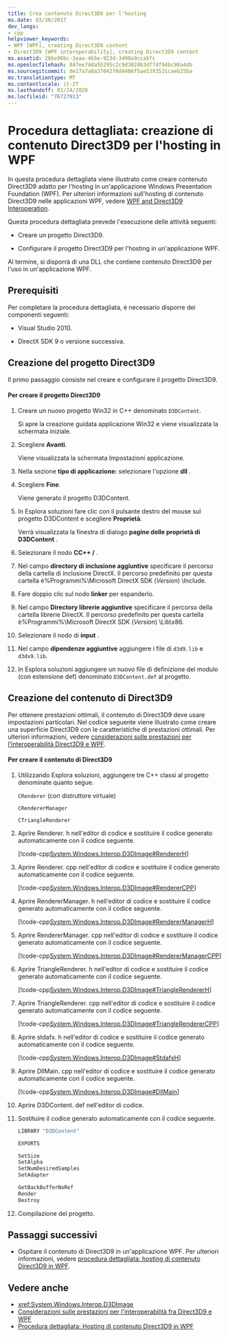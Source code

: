 ```yaml
---
title: Crea contenuto Direct3D9 per l'hosting
ms.date: 03/30/2017
dev_langs:
- cpp
helpviewer_keywords:
- WPF [WPF], creating Direct3D9 content
- Direct3D9 [WPF interoperability], creating Direct3D9 content
ms.assetid: 286e98bc-1eaa-4b5e-923d-3490a9cca5fc
ms.openlocfilehash: 847ee74da5b295c2c9d3824b3df74f94bc98a4db
ms.sourcegitcommit: de17a7a0a37042f0d4406f5ae5393531caeb25ba
ms.translationtype: MT
ms.contentlocale: it-IT
ms.lasthandoff: 01/24/2020
ms.locfileid: "76727913"
---
```

# <a name="walkthrough-creating-direct3d9-content-for-hosting-in-wpf"></a>Procedura dettagliata: creazione di contenuto Direct3D9 per l'hosting in WPF
In questa procedura dettagliata viene illustrato come creare contenuto Direct3D9 adatto per l'hosting in un'applicazione Windows Presentation Foundation (WPF). Per ulteriori informazioni sull'hosting di contenuto Direct3D9 nelle applicazioni WPF, vedere [WPF and Direct3D9 Interoperation](wpf-and-direct3d9-interoperation.md).

 Questa procedura dettagliata prevede l'esecuzione delle attività seguenti:

- Creare un progetto Direct3D9.

- Configurare il progetto Direct3D9 per l'hosting in un'applicazione WPF.

 Al termine, si disporrà di una DLL che contiene contenuto Direct3D9 per l'uso in un'applicazione WPF.

## <a name="prerequisites"></a>Prerequisiti
 Per completare la procedura dettagliata, è necessario disporre dei componenti seguenti:

- Visual Studio 2010.

- DirectX SDK 9 o versione successiva.

## <a name="creating-the-direct3d9-project"></a>Creazione del progetto Direct3D9
 Il primo passaggio consiste nel creare e configurare il progetto Direct3D9.

#### <a name="to-create-the-direct3d9-project"></a>Per creare il progetto Direct3D9

1. Creare un nuovo progetto Win32 in C++ denominato `D3DContent`.

     Si apre la creazione guidata applicazione Win32 e viene visualizzata la schermata iniziale.

2. Scegliere **Avanti**.

     Viene visualizzata la schermata Impostazioni applicazione.

3. Nella sezione **tipo di applicazione:** selezionare l'opzione **dll** .

4. Scegliere **Fine**.

     Viene generato il progetto D3DContent.

5. In Esplora soluzioni fare clic con il pulsante destro del mouse sul progetto D3DContent e scegliere **Proprietà**.

     Verrà visualizzata la finestra di dialogo **pagine delle proprietà di D3DContent** .

6. Selezionare il nodo **CC++ /** .

7. Nel campo **directory di inclusione aggiuntive** specificare il percorso della cartella di inclusione DirectX. Il percorso predefinito per questa cartella è%Programmi%\Microsoft DirectX SDK (*Version*) \Include.

8. Fare doppio clic sul nodo **linker** per espanderlo.

9. Nel campo **Directory librerie aggiuntive** specificare il percorso della cartella librerie DirectX. Il percorso predefinito per questa cartella è%Programmi%\Microsoft DirectX SDK (*Version*) \Lib\x86.

10. Selezionare il nodo di **input** .

11. Nel campo **dipendenze aggiuntive** aggiungere i file di `d3d9.lib` e `d3dx9.lib`.

12. In Esplora soluzioni aggiungere un nuovo file di definizione del modulo (con estensione def) denominato `D3DContent.def` al progetto.

## <a name="creating-the-direct3d9-content"></a>Creazione del contenuto di Direct3D9
 Per ottenere prestazioni ottimali, il contenuto di Direct3D9 deve usare impostazioni particolari. Nel codice seguente viene illustrato come creare una superficie Direct3D9 con le caratteristiche di prestazioni ottimali. Per ulteriori informazioni, vedere [considerazioni sulle prestazioni per l'interoperabilità Direct3D9 e WPF](performance-considerations-for-direct3d9-and-wpf-interoperability.md).

#### <a name="to-create-the-direct3d9-content"></a>Per creare il contenuto di Direct3D9

1. Utilizzando Esplora soluzioni, aggiungere tre C++ classi al progetto denominate quanto segue.

     `CRenderer` (con distruttore virtuale)

     `CRendererManager`

     `CTriangleRenderer`

2. Aprire Renderer. h nell'editor di codice e sostituire il codice generato automaticamente con il codice seguente.

     [!code-cpp[System.Windows.Interop.D3DImage#RendererH](~/samples/snippets/cpp/VS_Snippets_Wpf/System.Windows.Interop.D3DImage/cpp/renderer.h#rendererh)]

3. Aprire Renderer. cpp nell'editor di codice e sostituire il codice generato automaticamente con il codice seguente.

     [!code-cpp[System.Windows.Interop.D3DImage#RendererCPP](~/samples/snippets/cpp/VS_Snippets_Wpf/System.Windows.Interop.D3DImage/cpp/renderer.cpp#renderercpp)]

4. Aprire RendererManager. h nell'editor di codice e sostituire il codice generato automaticamente con il codice seguente.

     [!code-cpp[System.Windows.Interop.D3DImage#RendererManagerH](~/samples/snippets/cpp/VS_Snippets_Wpf/System.Windows.Interop.D3DImage/cpp/renderermanager.h#renderermanagerh)]

5. Aprire RendererManager. cpp nell'editor di codice e sostituire il codice generato automaticamente con il codice seguente.

     [!code-cpp[System.Windows.Interop.D3DImage#RendererManagerCPP](~/samples/snippets/cpp/VS_Snippets_Wpf/System.Windows.Interop.D3DImage/cpp/renderermanager.cpp#renderermanagercpp)]

6. Aprire TriangleRenderer. h nell'editor di codice e sostituire il codice generato automaticamente con il codice seguente.

     [!code-cpp[System.Windows.Interop.D3DImage#TriangleRendererH](~/samples/snippets/cpp/VS_Snippets_Wpf/System.Windows.Interop.D3DImage/cpp/trianglerenderer.h#trianglerendererh)]

7. Aprire TriangleRenderer. cpp nell'editor di codice e sostituire il codice generato automaticamente con il codice seguente.

     [!code-cpp[System.Windows.Interop.D3DImage#TriangleRendererCPP](~/samples/snippets/cpp/VS_Snippets_Wpf/System.Windows.Interop.D3DImage/cpp/trianglerenderer.cpp#trianglerenderercpp)]

8. Aprire stdafx. h nell'editor di codice e sostituire il codice generato automaticamente con il codice seguente.

     [!code-cpp[System.Windows.Interop.D3DImage#StdafxH](~/samples/snippets/cpp/VS_Snippets_Wpf/System.Windows.Interop.D3DImage/cpp/stdafx.h#stdafxh)]

9. Aprire DllMain. cpp nell'editor di codice e sostituire il codice generato automaticamente con il codice seguente.

     [!code-cpp[System.Windows.Interop.D3DImage#DllMain](~/samples/snippets/cpp/VS_Snippets_Wpf/System.Windows.Interop.D3DImage/cpp/dllmain.cpp#dllmain)]

10. Aprire D3DContent. def nell'editor di codice.

11. Sostituire il codice generato automaticamente con il codice seguente.

    ```cpp
    LIBRARY "D3DContent"

    EXPORTS

    SetSize
    SetAlpha
    SetNumDesiredSamples
    SetAdapter

    GetBackBufferNoRef
    Render
    Destroy
    ```

12. Compilazione del progetto.

## <a name="next-steps"></a>Passaggi successivi

- Ospitare il contenuto di Direct3D9 in un'applicazione WPF. Per ulteriori informazioni, vedere [procedura dettagliata: hosting di contenuto Direct3D9 in WPF](walkthrough-hosting-direct3d9-content-in-wpf.md).

## <a name="see-also"></a>Vedere anche

- <xref:System.Windows.Interop.D3DImage>
- [Considerazioni sulle prestazioni per l'interoperabilità fra Direct3D9 e WPF](performance-considerations-for-direct3d9-and-wpf-interoperability.md)
- [Procedura dettagliata: Hosting di contenuto Direct3D9 in WPF](walkthrough-hosting-direct3d9-content-in-wpf.md)
